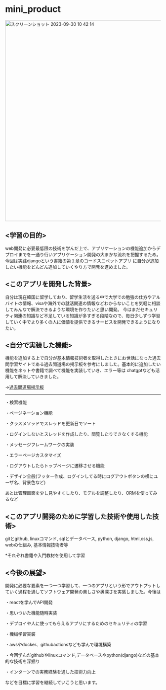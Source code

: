 # mini_product

<img width="647" alt="スクリーンショット 2023-09-30 10 42 14" src="https://github.com/hirohiro-sys/mini_product/assets/126783940/709b4b99-45e3-45ea-bbf0-19bbd2173348">

## <URL>

## <学習の目的>
web開発に必要最低限の技術を学んだ上で、アプリケーションの機能追加からデプロイまでを一通り行いアプリケーション開発の大まかな流れを把握するため。今回は実践djangoという書籍の第１章のコードスニペットアプリ
に自分が追加したい機能をどんどん追加していくやり方で開発を進めました。

## <このアプリを開発した背景>
自分は現在韓国に留学しており、留学生活を送る中で大学での勉強の仕方やアルバイトの情報、visaや海外での就活関連の情報などわからないことを気軽に相談してみんなで解決できるような環境を作りたいと思い開発。
今はまだセキュリティ関連の知識など不足している知識が多すぎる段階なので、毎日少しずつ学習していく中でより多くの人に価値を提供できるサービスを開発できるようになりたい。

## <自分で実装した機能>

機能を追加する上で自分が基本情報技術者を取得したときにお世話になった過去問学習サイトである過去問道場の掲示板を参考にしました。基本的に追加したい機能をネットや書籍で調べて機能を実装していき、エラー等は
chatgptなども活用して解決していきました。

→[過去問道場掲示板](https://www.fe-siken.com/febbs.php)

<hr>

・検索機能

・ページネーション機能

・クラスメソッドでスレッドを更新日でソート

・ログインしないとスレッドを作成したり、閲覧したりできなくする機能

・メッセージフレームワークの実装

・エラーページカスタマイズ

・ログアウトしたらトップページに遷移させる機能

・デザイン全般(フッター作成、ログインしてる時にログアウトボタンの横にユーザ名、背景色など)

あとは管理画面を少し見やすくしたり、モデルを調整したり、ORMを使ってみるなど

## <このアプリ開発のために学習した技術や使用した技術>
gitとgithub, linuxコマンド, sqlとデータベース, python, django, html,css,js, webの仕組み, 基本情報技術者等

*それぞれ書籍や入門教材を使用して学習



## <今後の展望>
開発に必要な要素を一つ一つ学習して、一つのアプリという形でアウトプットしていく過程を通してソフトウェア開発の楽しさや奥深さを実感しました。今後は

・reactを学んでAPI開発

・思いついた機能随時実装

・デプロイや人に使ってもらえるアプリにするためのセキュリティの学習

・機械学習実装

・awsやdocker、githubactionsなども学んで環境構築

・今回学んだgithubやlinuxコマンド,データベースやpython(django)などの基本的な技術を深掘り

・インターンでの実務経験を通した技術力向上

などを目標に学習を継続していこうと思います。



